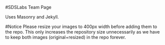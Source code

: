 #SDSLabs Team Page

Uses Masonry and Jekyll.

#Notice
Please resize your images to 400px width before adding them to the repo. This
only increases the repository size unnecessarily as we have to keep both images
(original+resized) in the repo forever.
